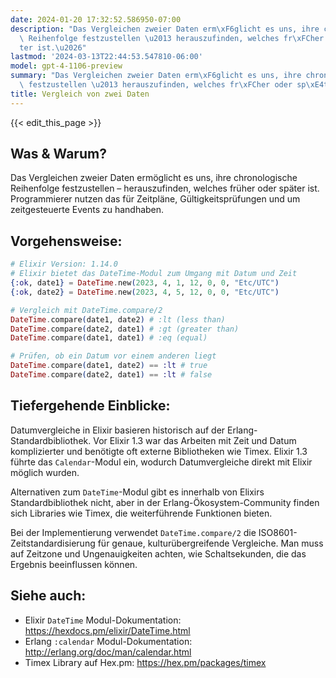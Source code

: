 ```yaml
---
date: 2024-01-20 17:32:52.586950-07:00
description: "Das Vergleichen zweier Daten erm\xF6glicht es uns, ihre chronologische\
  \ Reihenfolge festzustellen \u2013 herauszufinden, welches fr\xFCher oder sp\xE4\
  ter ist.\u2026"
lastmod: '2024-03-13T22:44:53.547810-06:00'
model: gpt-4-1106-preview
summary: "Das Vergleichen zweier Daten erm\xF6glicht es uns, ihre chronologische Reihenfolge\
  \ festzustellen \u2013 herauszufinden, welches fr\xFCher oder sp\xE4ter ist.\u2026"
title: Vergleich von zwei Daten
---
```


{{< edit_this_page >}}

## Was & Warum?
Das Vergleichen zweier Daten ermöglicht es uns, ihre chronologische Reihenfolge festzustellen – herauszufinden, welches früher oder später ist. Programmierer nutzen das für Zeitpläne, Gültigkeitsprüfungen und um zeitgesteuerte Events zu handhaben.

## Vorgehensweise:
```elixir
# Elixir Version: 1.14.0
# Elixir bietet das DateTime-Modul zum Umgang mit Datum und Zeit
{:ok, date1} = DateTime.new(2023, 4, 1, 12, 0, 0, "Etc/UTC")
{:ok, date2} = DateTime.new(2023, 4, 5, 12, 0, 0, "Etc/UTC")

# Vergleich mit DateTime.compare/2
DateTime.compare(date1, date2) # :lt (less than)
DateTime.compare(date2, date1) # :gt (greater than)
DateTime.compare(date1, date1) # :eq (equal)

# Prüfen, ob ein Datum vor einem anderen liegt
DateTime.compare(date1, date2) == :lt # true
DateTime.compare(date2, date1) == :lt # false
```

## Tiefergehende Einblicke:
Datumvergleiche in Elixir basieren historisch auf der Erlang-Standardbibliothek. Vor Elixir 1.3 war das Arbeiten mit Zeit und Datum komplizierter und benötigte oft externe Bibliotheken wie Timex. Elixir 1.3 führte das `Calendar`-Modul ein, wodurch Datumvergleiche direkt mit Elixir möglich wurden.

Alternativen zum `DateTime`-Modul gibt es innerhalb von Elixirs Standardbibliothek nicht, aber in der Erlang-Ökosystem-Community finden sich Libraries wie Timex, die weiterführende Funktionen bieten.

Bei der Implementierung verwendet `DateTime.compare/2` die ISO8601-Zeitstandardisierung für genaue, kulturübergreifende Vergleiche. Man muss auf Zeitzone und Ungenauigkeiten achten, wie Schaltsekunden, die das Ergebnis beeinflussen können.

## Siehe auch:
- Elixir `DateTime` Modul-Dokumentation: https://hexdocs.pm/elixir/DateTime.html
- Erlang `:calendar` Modul-Dokumentation: http://erlang.org/doc/man/calendar.html
- Timex Library auf Hex.pm: https://hex.pm/packages/timex
